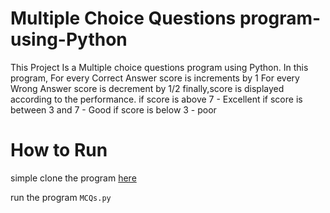 # Multiple Choice Questions program-using-Python
This Project Is a Multiple choice questions program using Python.
In this program, For every Correct Answer score is increments by 1
                 For every Wrong Answer score is decrement by 1/2
finally,score is displayed according to the performance.
if score is above 7 - Excellent
if score is between 3 and 7 - Good
if score is below 3 - poor

# How to Run
simple clone the program [here](https://github.com/satheesh22g/MCQs-using-Python.git)

run the program ```MCQs.py```
